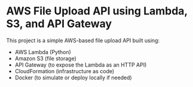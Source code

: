 # AWS File Upload API using Lambda, S3, and API Gateway

This project is a simple AWS-based file upload API built using:

- AWS Lambda (Python)
- Amazon S3 (file storage)
- API Gateway (to expose the Lambda as an HTTP API)
- CloudFormation (infrastructure as code)
- Docker (to simulate or deploy locally if needed)
